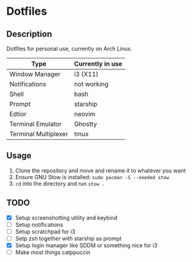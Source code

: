 # Dotfiles

## Description

Dotfiles for personal use, currently on Arch Linux.

| Type | Currently in use |
| --- | --- |
| Window Manager | i3 (X11) |
| Notifications | not working |
| Shell | bash |
| Prompt | starship |
| Edtior | neovim |
| Terminal Emulator | Ghostty |
| Terminal Multiplexer | tmux |

## Usage

1. Clone the repository and move and rename it to whatever you want
2. Ensure GNU Stow is installed: `sudo pacman -S --needed stow`
3. `cd` into the directory and run `stow .`

## TODO

- [x] Setup screenshotting utility and keybind
- [ ] Setup notifications
- [ ] Setup scratchpad for i3
- [ ] Setp zsh together with starship as prompt
- [x] Setup login manager like SDDM or something nice for i3
- [ ] Make most things catppuccin
